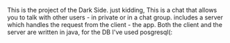 This is the project of the Dark Side. 
just kidding, This is a chat that allows you to talk with other users - in private or in a chat group.
includes a server which handles the request from the client - the app.
Both the client and the server are written in java, for the DB I've used posgresql(:
